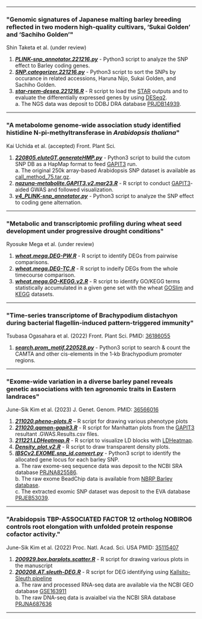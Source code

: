 ***
### "Genomic signatures of Japanese malting barley breeding reflected in two modern high-quality cultivars, ‘Sukai Golden’ and ‘Sachiho Golden’"
Shin Taketa et al. (under review)

1. ***[PLINK-snp_annotator.221216.py](https://github.com/junesk9/Codes.from.Articles/blob/main/2023.taketa1/PLINK-snp_annotator.221216.py)*** - Python3 script to analyze the SNP effect to Barley coding genes.
2. ***[SNP.categorizer.221216.py](https://github.com/junesk9/Codes.from.Articles/blob/main/2023.taketa1/SNP.categorizer.221216.py)*** - Python3 script to sort the SNPs by occurance in related accessions, Haruna Nijo, Sukai Golden, and Sachiho Golden.
3. ***[star-rsem-deseq.221216.R](https://github.com/junesk9/Codes.from.Articles/blob/main/2023.taketa1/star-rsem-deseq.221216.R)*** - R script to load the [STAR](https://github.com/alexdobin/STAR) outputs and to evaluate the differentially expressed genes by using [DESeq2](https://bioconductor.org/packages/release/bioc/html/DESeq2.html).    
a. The NGS data was deposit to DDBJ DRA database [PRJDB14939](https://www.ebi.ac.uk/ena/browser/view/PRJDB14939).

***
### "A metabolome genome-wide association study identified histidine N-pi-methyltransferase in ***Arabidopsis thaliana***"
Kai Uchida et al. (accepted) Front. Plant Sci.

1. ***[220805.eluteGT.generateHMP.py](https://github.com/junesk9/Codes.from.Articles/blob/main/2023.Uchida1/220805.eluteGT.generateHMP.py)*** - Python3 script to build the cutom SNP DB as a HapMap format to feed [GAPIT3](https://github.com/jiabowang/GAPIT3) run.  
a. The original 250k array-based Arabidopsis SNP dataset is available as [call_method_75.tar.gz](https://github.com/Gregor-Mendel-Institute/atpolydb/blob/master/250k_snp_data/call_method_75.tar.gz).
2. ***[nazuna-metabolite.GAPIT3.v2.mar23.R](https://github.com/junesk9/Codes.from.Articles/blob/main/2023.Uchida1/nazuna-metabolite.GAPIT3.v2.mar23.R)*** - R script to conduct [GAPIT3](https://github.com/jiabowang/GAPIT3)-aided GWAS and followed visualization.
3. ***[v4_PLINK-snp_annotator.py](https://github.com/junesk9/Codes.from.Articles/blob/main/2023.Uchida1/v4_PLINK-snp_annotator.py)*** - Python3 script to analyze the SNP effect to coding gene alternation.  


***
### "Metabolic and transcriptomic profiling during wheat seed development under progressive drought conditions"
Ryosuke Mega et al. (under review)

1. ***[wheat.mega.DEG-PW.R](https://github.com/junesk9/Codes.from.Articles/blob/main/2022.mega/wheat.mega.DEG-PW.R)*** - R script to identify DEGs from pairwise comparisons.
2. ***[wheat.mega.DEG-TC.R](https://github.com/junesk9/Codes.from.Articles/blob/main/2022.mega/wheat.mega.DEG-TC.R)*** - R script to indeify DEGs from the whole timecourse comparison.
3. ***[wheat.mega.GO-KEGG.v2.R](https://github.com/junesk9/Codes.from.Articles/blob/main/2022.mega/wheat.mega.GO-KEGG.v2.R)*** - R script to identify GO/KEGG terms statistically accumulated in a given gene set with the wheat [GOSlim](https://github.com/junesk9/Codes.from.Articles/blob/main/2022.mega/wheat.GOSlim.Ensembl52.txt.gz) and [KEGG](https://github.com/junesk9/Codes.from.Articles/blob/main/2022.mega/wheat.KEGG.Ensembl49.txt.gz) datasets.

***
### "Time-series transcriptome of Brachypodium distachyon during bacterial flagellin-induced pattern-triggered immunity"
Tsubasa Ogasahara et al. (2022) Front. Plant Sci. PMID: [36186055](https://pubmed.ncbi.nlm.nih.gov/36186055/)  

1. ***[search.prom_motif.220528.py](2022.ogasahara/search.prom_motif.220528.py)*** - Python3 script to search & count the CAMTA and other cis-elements in the 1-kb Brachypodium promoter regions.


***  
### "Exome-wide variation in a diverse barley panel reveals genetic associations with ten agronomic traits in Eastern landraces"  
June-Sik Kim et al. (2023) J. Genet. Genom.  PMID: [36566016](https://pubmed.ncbi.nlm.nih.gov/36566016/) 
  
1. ***[211020.pheno-plots.R](https://github.com/junesk9/In-house.codes.published/blob/main/211020.pheno-plots.R)*** – R script for drawing various phenotype plots  
2. ***[211020.qqman-gapit3.R](https://github.com/junesk9/In-house.codes.published/blob/main/211020.qqman-gapit3.R)*** - R script for Manhattan plots from the [GAPIT3](https://github.com/jiabowang/GAPIT3) resultant .GWAS.Results.csv files.  
3. ***[211221.LDHeatmap.R](https://github.com/junesk9/In-house.codes.published/blob/main/211221.LDHeatmap.R)*** - R script to visualize LD blocks with [LDHeatmap](https://sfustatgen.github.io/LDheatmap/).  
4. ***[Density_plot.v2.R](https://github.com/junesk9/In-house.codes.published/blob/main/Density_plot.v2.R)*** - R script to draw transparent density plots.  
5. ***[IBSCv2.EXOME.snp_id.convert.py](https://github.com/junesk9/In-house.codes.published/blob/main/IBSCv2.EXOME.snp_id.convert.py)*** - Python3 script to identify the allocated gene locus for each barley SNP.  
a. The raw exome-seq sequence data was deposit to the NCBI SRA database [PRJNA825586](https://www.ncbi.nlm.nih.gov/bioproject/PRJNA825586).  
b. The raw exome BeadChip data is available from [NBRP Barley database](http://earth.nig.ac.jp/~dclust/download/iSelect_50K_SV274_A2_DesignStrand.xlsx).  
c. The extracted exomic SNP dataset was deposit to the EVA database [PRJEB53039](https://www.ebi.ac.uk/eva/?eva-study=PRJEB53039).  
  

***  
### "Arabidopsis TBP-ASSOCIATED FACTOR 12 ortholog NOBIRO6 controls root elongation with unfolded protein response cofactor activity."
June-Sik Kim et al. (2022) Proc. Natl. Acad. Sci. USA  PMID: [35115407](https://pubmed.ncbi.nlm.nih.gov/35115407/)  

1. ***[200929.box.barplots.scatter.R](2022PNAS/200208.AT.sleuth-DEG.R)*** - R script for drawing various plots in the manuscript  
2. ***[200208.AT.sleuth-DEG.R](2022PNAS/200208.AT.sleuth-DEG.R)***       - R script for DEG identifying using [Kallsito-Sleuth pipeline](https://www.nature.com/articles/nmeth.4324)  
a. The raw and processed RNA-seq data are available via the NCBI GEO database [GSE163911](https://www.ncbi.nlm.nih.gov/geo/query/acc.cgi?acc=GSE163911)  
b. The raw DNA-seq data is avaialbel via the NCBI SRA database [PRJNA687636](https://www.ncbi.nlm.nih.gov/bioproject/PRJNA687636)  

***  

